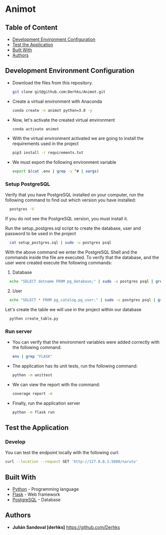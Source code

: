 # Animot


## Table of Content

* [Development Environment Configuration](#development-environment-configuration)
* [Test the Application](#test-the-application)
* [Built With](#built-with)
* [Authors](#authors)


## Development Environment Configuration

- Download the files from this repository.

  ```bash
  git clone git@github.com:Derhks/Animot.git
  ```

- Create a virtual environment with Anaconda

  ```bash
  conda create -n animot python=3.8 -y
  ```

- Now, let's activate the created virtual environment

  ```bash
  conda activate animot
  ```

- With the virtual environment activated we are going to install 
  the requirements used in the project

  ```bash
  pip3 install -r requirements.txt
  ```

- We must export the following environment variable

  ```bash
  export $(cat .env | grep -v ^# | xargs)
  ```
  
### Setup PostgreSQL

Verify that you have PostgreSQL installed on your computer, run the 
following command to find out which version you have installed:

```bash
  postgres -V
  ```

If you do not see the PostgreSQL version, you must install it.

Run the setup_postgres.sql script to create the database, user and password 
to be used in the project

```bash
  cat setup_postgres.sql | sudo -u postgres psql
  ```

With the above command we enter the PostgreSQL Shell and the commands inside 
the file are executed. To verify that the database, and the user were created 
execute the following commands:

1. Database
```bash
  echo "SELECT datname FROM pg_database;" | sudo -u postgres psql | grep animot_db
  ```

2. User
```bash
  echo "SELECT * FROM pg_catalog.pg_user;" | sudo -u postgres psql | grep derhks
  ```

Let's create the table we will use in the project within our database

```bash
  python create_table.py
  ```

### Run server

- You can verify that the environment variables were added 
  correctly with the following command:

  ```bash
  env | grep "FLASK"
  ```

- The application has its unit tests, run the following command:

  ```bash
  python -m unittest
  ```

- We can view the report with the command:
  
    ```bash
  coverage report -m
  ```

- Finally, run the application server

  ```bash
  python -m flask run
  ```


## Test the Application

### Develop

You can test the endpoint locally with the following curl:
  ```bash
  curl --location --request GET 'http://127.0.0.1:5000/naruto'
  ```

## Built With

- [Python](https://www.python.org/) - Programming language
- [Flask](https://flask.palletsprojects.com/en/1.1.x/) - Web framework
- [PostgreSQL](https://www.postgresql.org) - Database


## Authors
- **Julián Sandoval [derhks]** https://github.com/Derhks